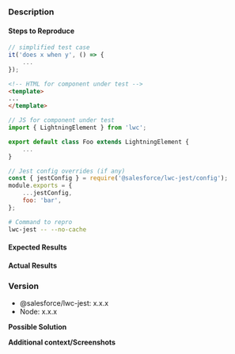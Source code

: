 ### Description

#### Steps to Reproduce
<!--
Please provide the following code snippets. Issues without sufficient info to
reproduce the issue will be closed.

- Simplified test case (foo.test.js)
- HTML + JS for component under test
- Any Jest config overrides
- Command run that causes issue
-->

```js
// simplified test case
it('does x when y', () => {
    ...
});
```

```html
<!-- HTML for component under test -->
<template>
...
</template>
```

```js
// JS for component under test
import { LightningElement } from 'lwc';

export default class Foo extends LightningElement {
    ...
}
```

```js
// Jest config overrides (if any)
const { jestConfig } = require('@salesforce/lwc-jest/config');
module.exports = {
    ...jestConfig,
    foo: 'bar',
};
```

```bash
# Command to repro
lwc-jest -- --no-cache
```

#### Expected Results
<!-- Example: No error is throw -->

#### Actual Results
<!-- Example: Error is thrown -->

### Version
- @salesforce/lwc-jest: x.x.x
- Node: x.x.x

**Possible Solution**
<!--- Only if you have suggestions on a fix for the bug -->

**Additional context/Screenshots**
<!-- Add any other context about the problem here. If applicable, add screenshots to help explain. -->
